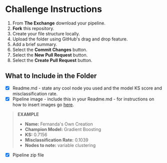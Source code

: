 # Challenge Instructions

1. From **The Exchange** download your pipeline.
2. **Fork** this repository.
3. Create your file structure locally. 
4. Upload the folder using GitHub's drag and drop feature.
5. Add a brief summary. 
6. Select the **Commit Changes** button.
7. Select the **New Pull Request** button.
8. Select the **Create Pull Request** button.

## What to Include in the Folder

- [x] Readme.md - state any cool node you used and the model KS score and misclassification rate.
- [x] Pipeline image - include this in your Readme.md - for instructions on how to insert images go [here](https://guides.github.com/pdfs/markdown-cheatsheet-online.pdf).
>**EXAMPLE**
>* **Name:** Fernanda's Own Creation
>* **Champion Model:** Gradient Boosting
>* **KS:** 0.7156
>* **Misclassification Rate:** 0.1039
>* **Nodes to note:** variable clustering
- [x] Pipeline zip file 

